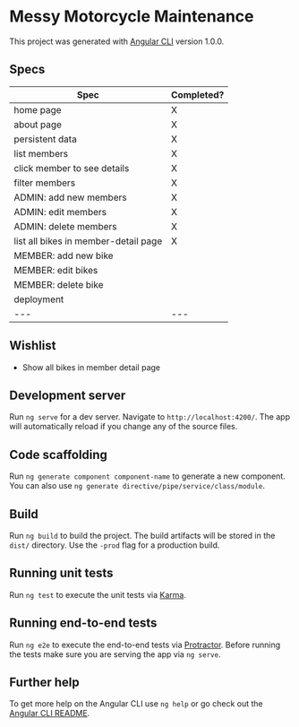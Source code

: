 # Messy Motorcycle Maintenance

This project was generated with [Angular CLI](https://github.com/angular/angular-cli) version 1.0.0.

## Specs

| Spec | Completed? |
|---|---|
| home page | X |
| about page | X |
| persistent data | X |
| list members | X |
| click member to see details | X |
| filter members | X |
| ADMIN: add new members | X |
| ADMIN: edit members | X |
| ADMIN: delete members | X |
| list all bikes in member-detail page | X |
| MEMBER: add new bike |  |
| MEMBER: edit bikes |  |
| MEMBER: delete bike |  |
| deployment |  |
|---|---|

## Wishlist

+ Show all bikes in member detail page

## Development server

Run `ng serve` for a dev server. Navigate to `http://localhost:4200/`. The app will automatically reload if you change any of the source files.

## Code scaffolding

Run `ng generate component component-name` to generate a new component. You can also use `ng generate directive/pipe/service/class/module`.

## Build

Run `ng build` to build the project. The build artifacts will be stored in the `dist/` directory. Use the `-prod` flag for a production build.

## Running unit tests

Run `ng test` to execute the unit tests via [Karma](https://karma-runner.github.io).

## Running end-to-end tests

Run `ng e2e` to execute the end-to-end tests via [Protractor](http://www.protractortest.org/).
Before running the tests make sure you are serving the app via `ng serve`.

## Further help

To get more help on the Angular CLI use `ng help` or go check out the [Angular CLI README](https://github.com/angular/angular-cli/blob/master/README.md).

